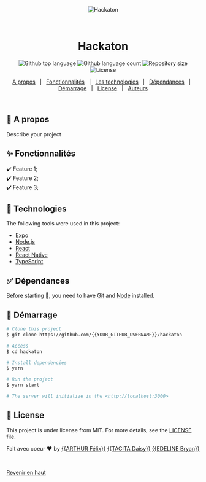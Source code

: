 <div align="center" id="top"> 
  <img src="./.github/app.gif" alt="Hackaton" />

  &#xa0;

  <!-- <a href="https://hackaton.netlify.app">Demo</a> -->
</div>

<h1 align="center">Hackaton</h1>

<p align="center">
  <img alt="Github top language" src="https://img.shields.io/github/languages/top/{{YOUR_GITHUB_USERNAME}}/hackaton?color=56BEB8">

  <img alt="Github language count" src="https://img.shields.io/github/languages/count/{{YOUR_GITHUB_USERNAME}}/hackaton?color=56BEB8">

  <img alt="Repository size" src="https://img.shields.io/github/repo-size/{{YOUR_GITHUB_USERNAME}}/hackaton?color=56BEB8">

  <img alt="License" src="https://img.shields.io/github/license/{{YOUR_GITHUB_USERNAME}}/hackaton?color=56BEB8">

  <!-- <img alt="Github issues" src="https://img.shields.io/github/issues/{{YOUR_GITHUB_USERNAME}}/hackaton?color=56BEB8" /> -->

  <!-- <img alt="Github forks" src="https://img.shields.io/github/forks/{{YOUR_GITHUB_USERNAME}}/hackaton?color=56BEB8" /> -->

  <!-- <img alt="Github stars" src="https://img.shields.io/github/stars/{{YOUR_GITHUB_USERNAME}}/hackaton?color=56BEB8" /> -->
</p>

<!-- Status -->

<!-- <h4 align="center"> 
	🚧  Hackaton 🚀 Under construction...  🚧
</h4> 

<hr> -->

<p align="center">
  <a href="#dart-about">A propos</a> &#xa0; | &#xa0; 
  <a href="#sparkles-features">Fonctionnalités</a> &#xa0; | &#xa0;
  <a href="#rocket-technologies">Les technologies</a> &#xa0; | &#xa0;
  <a href="#white_check_mark-requirements">Dépendances</a> &#xa0; | &#xa0;
  <a href="#checkered_flag-starting">Démarrage</a> &#xa0; | &#xa0;
  <a href="#memo-license">License</a> &#xa0; | &#xa0;
  <a href="https://github.com/{{YOUR_GITHUB_USERNAME}}" target="_blank">Auteurs</a>
</p>

<br>

## :dart: A propos ##

Describe your project

## :sparkles: Fonctionnalités ##

:heavy_check_mark: Feature 1;\
:heavy_check_mark: Feature 2;\
:heavy_check_mark: Feature 3;

## :rocket: Technologies ##

The following tools were used in this project:

- [Expo](https://expo.io/)
- [Node.js](https://nodejs.org/en/)
- [React](https://pt-br.reactjs.org/)
- [React Native](https://reactnative.dev/)
- [TypeScript](https://www.typescriptlang.org/)

## :white_check_mark: Dépendances ##

Before starting :checkered_flag:, you need to have [Git](https://git-scm.com) and [Node](https://nodejs.org/en/) installed.

## :checkered_flag: Démarrage ##

```bash
# Clone this project
$ git clone https://github.com/{{YOUR_GITHUB_USERNAME}}/hackaton

# Access
$ cd hackaton

# Install dependencies
$ yarn

# Run the project
$ yarn start

# The server will initialize in the <http://localhost:3000>
```

## :memo: License ##

This project is under license from MIT. For more details, see the [LICENSE](LICENSE.md) file.


Fait avec coeur :heart: by 
<a href="https://github.com/{{YOUR_GITHUB_USERNAME}}" target="_blank">{{ARTHUR Félix}}</a>
<a href="https://github.com/{{YOUR_GITHUB_USERNAME}}" target="_blank">{{TACITA Daisy}}</a>
<a href="https://github.com/{{YOUR_GITHUB_USERNAME}}" target="_blank">{{EDELINE Bryan}}</a>

&#xa0;

<a href="#top">Revenir en haut</a>
